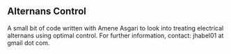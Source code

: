 ## Alternans Control

A small bit of code written with Amene Asgari to look into treating electrical alternans using optimal control. For further information, contact: jhabel01 at gmail dot com.
